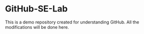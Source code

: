 # GitHub-SE-Lab
This is a demo repository created for understanding GitHub. All the modifications will be done here. 
